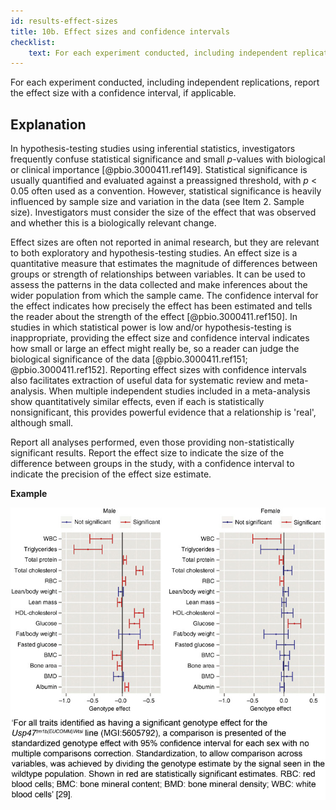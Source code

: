 ```yaml
---
id: results-effect-sizes
title: 10b. Effect sizes and confidence intervals
checklist: 
    text: For each experiment conducted, including independent replications, report the effect size with a confidence interval, if applicable.
---
```


For each experiment conducted, including independent replications, report the effect size with a confidence interval, if applicable.

## Explanation

In hypothesis-testing studies using inferential
statistics, investigators frequently confuse statistical significance
and small *p*-values with biological or clinical importance
[@pbio.3000411.ref149]. Statistical significance is usually
quantified and evaluated against a preassigned threshold, with *p* \<
0.05 often used as a convention. However, statistical significance is
heavily influenced by sample size and variation in the data (see Item 2.
Sample size). Investigators must consider the size of the effect that
was observed and whether this is a biologically relevant change.

Effect sizes are often not reported in animal research, but they are
relevant to both exploratory and hypothesis-testing studies. An effect
size is a quantitative measure that estimates the magnitude of
differences between groups or strength of relationships between
variables. It can be used to assess the patterns in the data collected
and make inferences about the wider population from which the sample
came. The confidence interval for the effect indicates how precisely the
effect has been estimated and tells the reader about the strength of the
effect [@pbio.3000411.ref150]. In studies in which statistical power
is low and/or hypothesis-testing is inappropriate, providing the effect
size and confidence interval indicates how small or large an effect
might really be, so a reader can judge the biological significance of
the data [@pbio.3000411.ref151; @pbio.3000411.ref152]. Reporting
effect sizes with confidence intervals also facilitates extraction of
useful data for systematic review and meta-analysis. When multiple
independent studies included in a meta-analysis show quantitatively
similar effects, even if each is statistically nonsignificant, this
provides powerful evidence that a relationship is 'real', although
small.

Report all analyses performed, even those providing non-statistically
significant results. Report the effect size to indicate the size of the
difference between groups in the study, with a confidence interval to
indicate the precision of the effect size estimate.

**Example**

![Example of reporting this item. Reproduced from reference @pbio.3000411.ref029](../uploads/pbio.3000411.g007.jpg)
